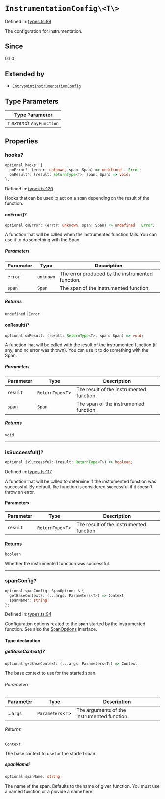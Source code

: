 # `InstrumentationConfig\<T\>`

Defined in: [types.ts:89](https://github.com/adobe/aio-lib-telemetry/blob/b7459bc16d246bc755238cf4edba48b0006bfd42/source/types.ts#L89)

The configuration for instrumentation.

## Since

0.1.0

## Extended by

- [`EntrypointInstrumentationConfig`](EntrypointInstrumentationConfig.md)

## Type Parameters

| Type Parameter              |
| --------------------------- |
| `T` _extends_ `AnyFunction` |

## Properties

### hooks?

```ts
optional hooks: {
  onError?: (error: unknown, span: Span) => undefined | Error;
  onResult?: (result: ReturnType<T>, span: Span) => void;
};
```

Defined in: [types.ts:120](https://github.com/adobe/aio-lib-telemetry/blob/b7459bc16d246bc755238cf4edba48b0006bfd42/source/types.ts#L120)

Hooks that can be used to act on a span depending on the result of the function.

#### onError()?

```ts
optional onError: (error: unknown, span: Span) => undefined | Error;
```

A function that will be called when the instrumented function fails.
You can use it to do something with the Span.

##### Parameters

| Parameter | Type      | Description                                      |
| --------- | --------- | ------------------------------------------------ |
| `error`   | `unknown` | The error produced by the instrumented function. |
| `span`    | `Span`    | The span of the instrumented function.           |

##### Returns

`undefined` \| `Error`

#### onResult()?

```ts
optional onResult: (result: ReturnType<T>, span: Span) => void;
```

A function that will be called with the result of the instrumented function (if any, and no error was thrown).
You can use it to do something with the Span.

##### Parameters

| Parameter | Type                | Description                              |
| --------- | ------------------- | ---------------------------------------- |
| `result`  | `ReturnType`\<`T`\> | The result of the instrumented function. |
| `span`    | `Span`              | The span of the instrumented function.   |

##### Returns

`void`

---

### isSuccessful()?

```ts
optional isSuccessful: (result: ReturnType<T>) => boolean;
```

Defined in: [types.ts:117](https://github.com/adobe/aio-lib-telemetry/blob/b7459bc16d246bc755238cf4edba48b0006bfd42/source/types.ts#L117)

A function that will be called to determine if the instrumented function was successful.
By default, the function is considered successful if it doesn't throw an error.

#### Parameters

| Parameter | Type                | Description                              |
| --------- | ------------------- | ---------------------------------------- |
| `result`  | `ReturnType`\<`T`\> | The result of the instrumented function. |

#### Returns

`boolean`

Whether the instrumented function was successful.

---

### spanConfig?

```ts
optional spanConfig: SpanOptions & {
  getBaseContext?: (...args: Parameters<T>) => Context;
  spanName?: string;
};
```

Defined in: [types.ts:94](https://github.com/adobe/aio-lib-telemetry/blob/b7459bc16d246bc755238cf4edba48b0006bfd42/source/types.ts#L94)

Configuration options related to the span started by the instrumented function.
See also the [SpanOptions](https://open-telemetry.github.io/opentelemetry-js/interfaces/_opentelemetry_api._opentelemetry_api.SpanOptions.html) interface.

#### Type declaration

##### getBaseContext()?

```ts
optional getBaseContext: (...args: Parameters<T>) => Context;
```

The base context to use for the started span.

###### Parameters

| Parameter | Type                | Description                                 |
| --------- | ------------------- | ------------------------------------------- |
| ...`args` | `Parameters`\<`T`\> | The arguments of the instrumented function. |

###### Returns

`Context`

The base context to use for the started span.

##### spanName?

```ts
optional spanName: string;
```

The name of the span. Defaults to the name of given function.
You must use a named function or a provide a name here.
